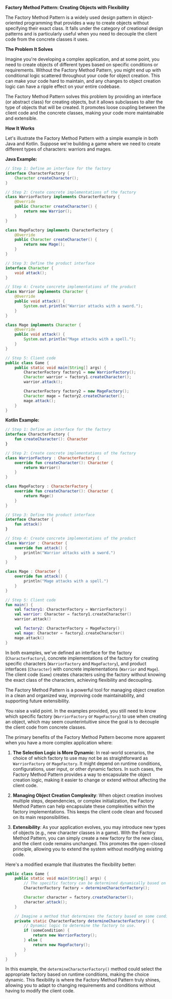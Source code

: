 **Factory Method Pattern: Creating Objects with Flexibility**

The Factory Method Pattern is a widely used design pattern in object-oriented programming that provides a way to create objects without specifying their exact class. It falls under the category of creational design patterns and is particularly useful when you need to decouple the client code from the concrete classes it uses.

**The Problem It Solves**

Imagine you're developing a complex application, and at some point, you need to create objects of different types based on specific conditions or requirements. Without the Factory Method Pattern, you might end up with conditional logic scattered throughout your code for object creation. This can make your code hard to maintain, and any changes to object creation logic can have a ripple effect on your entire codebase.

The Factory Method Pattern solves this problem by providing an interface (or abstract class) for creating objects, but it allows subclasses to alter the type of objects that will be created. It promotes loose coupling between the client code and the concrete classes, making your code more maintainable and extensible.

**How It Works**

Let's illustrate the Factory Method Pattern with a simple example in both Java and Kotlin. Suppose we're building a game where we need to create different types of characters: warriors and mages.

**Java Example:**

```java
// Step 1: Define an interface for the factory
interface CharacterFactory {
    Character createCharacter();
}

// Step 2: Create concrete implementations of the factory
class WarriorFactory implements CharacterFactory {
    @Override
    public Character createCharacter() {
        return new Warrior();
    }
}

class MageFactory implements CharacterFactory {
    @Override
    public Character createCharacter() {
        return new Mage();
    }
}

// Step 3: Define the product interface
interface Character {
    void attack();
}

// Step 4: Create concrete implementations of the product
class Warrior implements Character {
    @Override
    public void attack() {
        System.out.println("Warrior attacks with a sword.");
    }
}

class Mage implements Character {
    @Override
    public void attack() {
        System.out.println("Mage attacks with a spell.");
    }
}

// Step 5: Client code
public class Game {
    public static void main(String[] args) {
        CharacterFactory factory1 = new WarriorFactory();
        Character warrior = factory1.createCharacter();
        warrior.attack();

        CharacterFactory factory2 = new MageFactory();
        Character mage = factory2.createCharacter();
        mage.attack();
    }
}
```

**Kotlin Example:**

```kotlin
// Step 1: Define an interface for the factory
interface CharacterFactory {
    fun createCharacter(): Character
}

// Step 2: Create concrete implementations of the factory
class WarriorFactory : CharacterFactory {
    override fun createCharacter(): Character {
        return Warrior()
    }
}

class MageFactory : CharacterFactory {
    override fun createCharacter(): Character {
        return Mage()
    }
}

// Step 3: Define the product interface
interface Character {
    fun attack()
}

// Step 4: Create concrete implementations of the product
class Warrior : Character {
    override fun attack() {
        println("Warrior attacks with a sword.")
    }
}

class Mage : Character {
    override fun attack() {
        println("Mage attacks with a spell.")
    }
}

// Step 5: Client code
fun main() {
    val factory1: CharacterFactory = WarriorFactory()
    val warrior: Character = factory1.createCharacter()
    warrior.attack()

    val factory2: CharacterFactory = MageFactory()
    val mage: Character = factory2.createCharacter()
    mage.attack()
}
```

In both examples, we've defined an interface for the factory (`CharacterFactory`), concrete implementations of the factory for creating specific characters (`WarriorFactory` and `MageFactory`), and product interfaces (`Character`) with concrete implementations (`Warrior` and `Mage`). The client code (`Game`) creates characters using the factory without knowing the exact class of the characters, achieving flexibility and decoupling.

The Factory Method Pattern is a powerful tool for managing object creation in a clean and organized way, improving code maintainability, and supporting future extensibility.

You raise a valid point. In the examples provided, you still need to know which specific factory (`WarriorFactory` or `MageFactory`) to use when creating an object, which may seem counterintuitive since the goal is to decouple the client code from concrete classes.

The primary benefits of the Factory Method Pattern become more apparent when you have a more complex application where:

1. **The Selection Logic is More Dynamic**: In real-world scenarios, the choice of which factory to use may not be as straightforward as `WarriorFactory` or `MageFactory`. It might depend on runtime conditions, configurations, user input, or other dynamic factors. In such cases, the Factory Method Pattern provides a way to encapsulate the object creation logic, making it easier to change or extend without affecting the client code.

2. **Managing Object Creation Complexity**: When object creation involves multiple steps, dependencies, or complex initialization, the Factory Method Pattern can help encapsulate these complexities within the factory implementations. This keeps the client code clean and focused on its main responsibilities.

3. **Extensibility**: As your application evolves, you may introduce new types of objects (e.g., new character classes in a game). With the Factory Method Pattern, you can simply create a new factory for the new class, and the client code remains unchanged. This promotes the open-closed principle, allowing you to extend the system without modifying existing code.

Here's a modified example that illustrates the flexibility better:

```java
public class Game {
    public static void main(String[] args) {
        // The specific factory can be determined dynamically based on conditions.
        CharacterFactory factory = determineCharacterFactory();

        Character character = factory.createCharacter();
        character.attack();
    }

    // Imagine a method that determines the factory based on some conditions.
    private static CharacterFactory determineCharacterFactory() {
        // Dynamic logic to determine the factory to use.
        if (someCondition) {
            return new WarriorFactory();
        } else {
            return new MageFactory();
        }
    }
}
```

In this example, the `determineCharacterFactory()` method could select the appropriate factory based on runtime conditions, making the choice dynamic. This flexibility is where the Factory Method Pattern truly shines, allowing you to adapt to changing requirements and conditions without having to modify the client code.